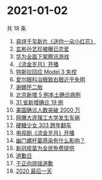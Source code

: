 # 2021-01-02

共 18 条

<!-- BEGIN ZHIHUSEARCH -->
<!-- 最后更新时间 Sat Jan 02 2021 15:19:02 GMT+0800 (CST) -->
1. [易烊千玺新片《送你一朵小红花》](https://www.zhihu.com/search?q=送你一朵小红花)
1. [玄彬孙艺珍被曝已恋爱](https://www.zhihu.com/search?q=玄彬孙艺珍)
1. [华为全面下架腾讯游戏](https://www.zhihu.com/search?q=华为下架腾讯)
1. [《流金岁月》开播](https://www.zhihu.com/search?q=流金岁月)
1. [特斯拉回应 Model 3 失控](https://www.zhihu.com/search?q=特斯拉)
1. [爱尔眼科治眼致右眼近乎失明](https://www.zhihu.com/search?q=爱尔眼科)
1. [谢娜怀二胎](https://www.zhihu.com/search?q=谢娜怀孕)
1. [北京新增 5 例本土确诊病例](https://www.zhihu.com/search?q=北京新增)
1. [31 省新增确诊 19 例](https://www.zhihu.com/search?q=疫情新增)
1. [美国确诊人数突破 2000 万](https://www.zhihu.com/search?q=美国疫情)
1. [网爆大连理工大学发生车祸](https://www.zhihu.com/search?q=大连理工大学)
1. [硬糖少女 303 跨年翻车](https://www.zhihu.com/search?q=硬糖少女)
1. [电视剧《流金岁月》开播](https://www.zhihu.com/search?q=流金岁月)
1. [幽门螺杆菌感染有什么影响？](https://www.zhihu.com/search?q=幽门螺杆菌)
1. [新冠疫苗为全民免费提供](https://www.zhihu.com/search?q=新冠疫苗免费)
1. [道歉日](https://www.zhihu.com/search?q=道歉日)
1. [于正向琼瑶道歉](https://www.zhihu.com/search?q=于正道歉)
1. [2020 最后一天](https://www.zhihu.com/search?q=2020最后一天)
<!-- END ZHIHUSEARCH -->
